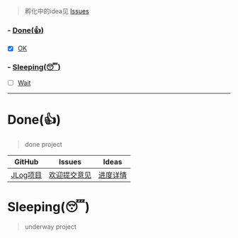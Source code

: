 > 孵化中的idea见 [Issues](https://github.com/hocgin/Ideas/issues)

### - [Done(:thumbsup:)](#donethumbsup)
- [x] [OK](https://github.com/hocgin)

### - [Sleeping(:sleeping:)](#sleepingsleeping)
- [ ] [Wait](https://github.com/hocgin)

-----
# Done(:thumbsup:)
> done project

| GitHub | Issues | Ideas |
|----|----|----|
|[JLog项目](https://github.com/hocgin/JLog)|[欢迎提交意见](https://github.com/hocgin/JLog/issues)|[进度详情](https://github.com/hocgin/Ideas/issues/2)|

# Sleeping(:sleeping:)
> underway project

